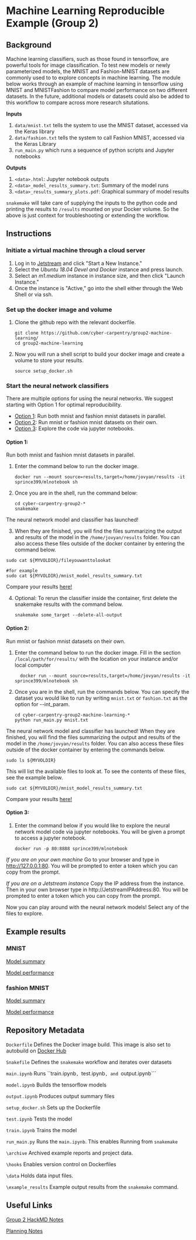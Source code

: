 # Machine Learning Reproducible Example (Group 2) 
## Background
Machine learning classifiers, such as those found in tensorflow, are powerful tools for image classification. To test new models or newly parameterized models, the MNIST and Fashion-MNIST datasets are commonly used to to explore concepts in machine learning. The module below works through an example of machine learning in tensorflow using MNIST and MNISTFashion to compare model performance on two different datasets. In the future, additional models or datasets could also be added to this workflow to compare across more research situtations. 

**Inputs**
  1. ```data/mnist.txt``` tells the system to use the MNIST dataset, accessed via the Keras library
  2. ```data/fashion.txt``` tells the system to call Fashion MNIST, accessed via the Keras Library
  3. ```run_main.py``` which runs a sequence of python scripts and Jupyter notebooks
  
  
**Outputs**
  1. ```<data>.html```: Jupyter notebook outputs
  2. ```<data>_model_results_summary.txt```: Summary of the model runs
  3. ```<data>_results_summary_plots.pdf```: Graphical summary of model results
  
  ```snakemake``` will take care of supplying the inputs to the python code and printing the results to ```/results``` mounted on your Docker volume. So the above is just context for troubleshooting or extending the workflow. 
  
## Instructions

### Initiate a virtual machine through a cloud server
  1. Log in to [Jetstream](https://use.jetstream-cloud.org/application/dashboard) and click "Start a New Instance."
  2. Select the _Ubuntu 18.04 Devel and Docker_ instance and press launch.
  3. Select an _m1.medium_ instance in instance size, and then click "Launch Instance."
  4. Once the instance is "Active," go into the shell either through the Web Shell or via ssh.
  
### Set up the docker image and volume ###
  
  1. Clone the github repo with the relevant dockerfile.
  
     ```
     git clone https://github.com/cyber-carpentry/group2-machine-learning/
     cd group2-machine-learning
     ```
  
  2. Now you will run a shell script to build your docker image and create a volume to store your results. 

     ```
     source setup_docker.sh
     ```
  
### Start the neural network classifiers ###    
 
There are multiple options for using the neural networks. We suggest starting with Option 1 for optimal reproducibility. 
  - [Option 1](README.md#option-1): Run both mnist and fashion mnist datasets in parallel.
  - [Option 2](README.md#option-2): Run mnist or fashion mnist datasets on their own.
  - [Option 3](README.md#option-3): Explore the code via jupyter notebooks.
 
#### **Option 1:** ####
Run both mnist and fashion mnist datasets in parallel. 

  1. Enter the command below to run the docker image.
 
     ``` 
     docker run --mount source=results,target=/home/jovyan/results -it sprince399/mlnotebook sh
     ```
    
  2. Once you are in the shell, run the command below:
     
     ```
     cd cyber-carpentry-group2-*
     snakemake
     ```
     
   The neural network model and classifier has launched!
   
  3. When they are finished, you will find the files summarizing the output and results of the model in the `/home/jovyan/results` folder. You can also access these files outside of the docker container by entering the command below.
    
   ```
   sudo cat ${MYVOLDIR}/fileyouwanttolookat

   #for example
   sudo cat ${MYVOLDIR}/mnist_model_results_summary.txt
   ```
      
  Compare your results [here!](README.md#example-results)  
  
  4. Optional: To rerun the classifier inside the container, first delete the snakemake results with the command below.
    
     ```
     snakemake some_target --delete-all-output
     ```
  
  
#### **Option 2:** ####
Run mnist or fashion mnist datasets on their own.

 1. Enter the command below to run the docker image. Fill in the section `/local/path/for/results/` with the location on your instance and/or local computer 
 
     ``` 
       docker run --mount source=results,target=/home/jovyan/results -it sprince399/mlnotebook sh
     ```
    
 2. Once you are in the shell, run the commands below. You can specify the dataset you would like to run by writing ```mnist.txt``` or ```fashion.txt``` as the option for --int_param. 
 
      ```
      cd cyber-carpentry-group2-machine-learning-*
      python run_main.py mnist.txt
      ```
  The neural network model and classifier has launched! When they are finished, you will find the files summarizing the output and results of the model in the `/home/jovyan/results` folder. You can also access these files outside of the docker container by entering the commands below.
      
   ```  
   sudo ls ${MYVOLDIR}
   ``` 
  
   This will list the available files to look at. To see the contents of these files, see the example below.
    
   ```
   sudo cat ${MYVOLDIR}/mnist_model_results_summary.txt
   ```
   
  Compare your results [here!](README.md#example-results)   

#### **Option 3:** ####

  1. Enter the command below if you would like to explore the neural network model code via jupyter notebooks. You will be given a prompt to access a jupyter notebook.
     
       ```
       docker run -p 80:8888 sprince399/mlnotebook
       ```
              
  _If you are on your own machine_ 
  Go to your browser and type in http://127.0.0.1:80. You will be prompted to enter a token which you can copy from the prompt. 
        
   _If you are on a Jetstream instance_
   Copy the IP address from the instance. Then in your own browser type in http://JetstreamIPAddress:80. You will be prompted to enter a token which you can copy from the prompt. 
            
 Now you can play around with the neural network models! Select any of the files to explore. 
   
## Example results ##

### MNIST ###
[Model summary](https://github.com/cyber-carpentry/group2-machine-learning/blob/master/example_results/mnist_model_results_summary.txt)

[Model performance](https://github.com/cyber-carpentry/group2-machine-learning/blob/master/example_results/fashion_results_summary_plots.pdf)

### fashion MNIST ###
[Model summary](https://github.com/cyber-carpentry/group2-machine-learning/blob/master/example_results/fashion_model_results_summary.txt)

[Model performance](https://github.com/cyber-carpentry/group2-machine-learning/blob/master/example_results/fashion_results_summary_plots.pdf)

## Repository Metadata
```Dockerfile``` Defines the Docker image build. This image is also set to autobuild on [Docker Hub](https://hub.docker.com/r/sprince399/mlnotebook)

```Snakefile``` Defines the ```snakemake``` workflow and iterates over datasets

```main.ipynb``` Runs ``train.ipynb```, ```test.ipynb```, and ```output.ipynb```

```model.ipynb``` Builds the tensorflow models

```output.ipynb``` Produces output summary files

```setup_docker.sh``` Sets up the Dockerfile

```test.ipynb``` Tests the model

```train.ipynb``` Trains the model

```run_main.py``` Runs the ```main.ipynb```. This enables Running from  ```snakemake```

```\archive``` Archived example reports and project data. 

```\hooks``` Enables version control on Dockerfiles

```\data``` Holds data input files. 

```\example_results``` Example output results from the ```snakemake``` command. 


## Useful Links

[Group 2 HackMD Notes](https://hackmd.io/@stephprince/r1BFBO7MH)

[Planning Notes](https://hackmd.io/8IlRqMagSr-wxBMXtmtgnA?both#Planning)
